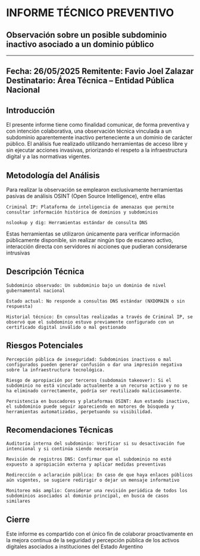 # INFORME TÉCNICO PREVENTIVO

## Observación sobre un posible subdominio inactivo asociado a un dominio público

---
Fecha: 26/05/2025
Remitente: Favio Joel Zalazar
Destinatario: Área Técnica – Entidad Pública Nacional
---

## Introducción

El presente informe tiene como finalidad comunicar, de forma preventiva y con intención colaborativa, una observación técnica vinculada a un subdominio aparentemente inactivo perteneciente a un dominio de carácter público. El análisis fue realizado utilizando herramientas de acceso libre y sin ejecutar acciones invasivas, priorizando el respeto a la infraestructura digital y a las normativas vigentes.

## Metodología del Análisis

Para realizar la observación se emplearon exclusivamente herramientas pasivas de análisis OSINT (Open Source Intelligence), entre ellas

    Criminal IP: Plataforma de inteligencia de amenazas que permite consultar información histórica de dominios y subdominios

    nslookup y dig: Herramientas estándar de consulta DNS

Estas herramientas se utilizaron únicamente para verificar información públicamente disponible, sin realizar ningún tipo de escaneo activo, interacción directa con servidores ni acciones que pudieran considerarse intrusivas

## Descripción Técnica

    Subdominio observado: Un subdominio bajo un dominio de nivel gubernamental nacional

    Estado actual: No responde a consultas DNS estándar (NXDOMAIN o sin respuesta)

    Historial técnico: En consultas realizadas a través de Criminal IP, se observó que el subdominio estuvo previamente configurado con un certificado digital inválido o mal gestionado

## Riesgos Potenciales

    Percepción pública de inseguridad: Subdominios inactivos o mal configurados pueden generar confusión o dar una impresión negativa sobre la infraestructura tecnológica.

    Riesgo de apropiación por terceros (subdomain takeover): Si el subdominio no está vinculado actualmente a un recurso activo y no se ha eliminado correctamente, podría ser reutilizado maliciosamente.

    Persistencia en buscadores y plataformas OSINT: Aun estando inactivo, el subdominio puede seguir apareciendo en motores de búsqueda y herramientas automatizadas, perpetuando su visibilidad.

## Recomendaciones Técnicas

    Auditoría interna del subdominio: Verificar si su desactivación fue intencional y si continúa siendo necesario

    Revisión de registros DNS: Confirmar que el subdominio no esté expuesto a apropiación externa y aplicar medidas preventivas

    Redirección o aclaración pública: En caso de que haya enlaces públicos aún vigentes, se sugiere redirigir o dejar un mensaje informativo

    Monitoreo más amplio: Considerar una revisión periódica de todos los subdominios asociados al dominio principal, en busca de casos similares

## Cierre

Este informe es compartido con el único fin de colaborar proactivamente en la mejora continua de la seguridad y percepción pública de los activos digitales asociados a instituciones del Estado Argentino
